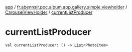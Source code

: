 [app](../../index.md) / [fr.abennsir.poc.album.app.gallery.simple.viewholder](../index.md) / [CarouselViewHolder](index.md) / [currentListProducer](./current-list-producer.md)

# currentListProducer

`val currentListProducer: () -> `[`List`](https://kotlinlang.org/api/latest/jvm/stdlib/kotlin.collections/-list/index.html)`<PhotoItem>`